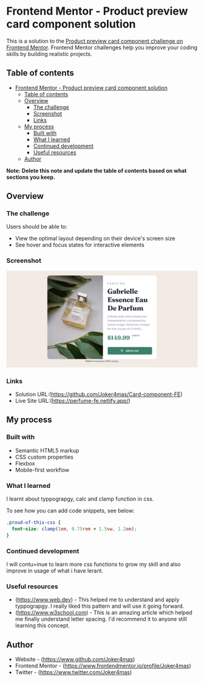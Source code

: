 # Frontend Mentor - Product preview card component solution

This is a solution to the [Product preview card component challenge on Frontend Mentor](https://www.frontendmentor.io/challenges/product-preview-card-component-GO7UmttRfa). Frontend Mentor challenges help you improve your coding skills by building realistic projects. 

## Table of contents

- [Frontend Mentor - Product preview card component solution](#frontend-mentor---product-preview-card-component-solution)
  - [Table of contents](#table-of-contents)
  - [Overview](#overview)
    - [The challenge](#the-challenge)
    - [Screenshot](#screenshot)
    - [Links](#links)
  - [My process](#my-process)
    - [Built with](#built-with)
    - [What I learned](#what-i-learned)
    - [Continued development](#continued-development)
    - [Useful resources](#useful-resources)
  - [Author](#author)

**Note: Delete this note and update the table of contents based on what sections you keep.**

## Overview

### The challenge

Users should be able to:

- View the optimal layout depending on their device's screen size
- See hover and focus states for interactive elements

### Screenshot

![](./images/card-preview-desk.png)

### Links

- Solution URL:(https://github.com/Joker4mas/Card-component-FE)
- Live Site URL:(https://perfume-fe.netlify.app/)

## My process

### Built with

- Semantic HTML5 markup
- CSS custom properties
- Flexbox
- Mobile-first workflow

### What I learned

I learnt about typpograpgy, calc and clamp function in css.

To see how you can add code snippets, see below:

```css
.proud-of-this-css {
  font-size: clamp(1em, 0.75rem + 1.5vw, 1.2em);
}
```

### Continued development

I will contu=inue to learn more css functions to grow my skill and also improve in usage of what i have lerant.

### Useful resources

- (https://www.web.dev) - This helped me to understand and apply typpograpgy. I really liked this pattern and will use it going forward.
- (https://www.w3school.com) - This is an amazing article which helped me finally understand letter spacing. I'd recommend it to anyone still learning this concept.

## Author

- Website - (https://www.github.com/Joker4mas)
- Frontend Mentor - (https://www.frontendmentor.io/profile/Joker4mas)
- Twitter - (https://www.twitter.com/Joker4mas)
